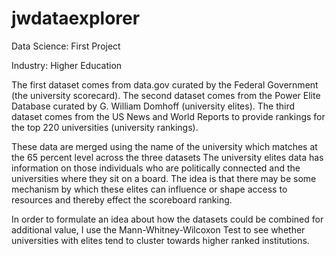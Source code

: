 # jwdataexplorer
Data Science: First Project

Industry: Higher Education 

The first dataset comes from data.gov curated by the Federal Government (the university scorecard). 
The second dataset comes from the Power Elite Database curated by G. William Domhoff (university elites). 
The third dataset comes from the US News and World Reports to provide rankings for the top 220 universities (university rankings). 

These data are merged using the name of the university which matches at the 65 percent level across the three datasets
The university elites data has information on those individuals who are politically connected and the universities where they sit on a board. The idea is that there may be some mechanism by which these elites can influence or shape access to resources and thereby effect the scoreboard ranking.

In order to formulate an idea about how the datasets could be combined for additional value, I use the Mann-Whitney-Wilcoxon Test to see whether universities with elites tend to cluster towards higher ranked institutions.
